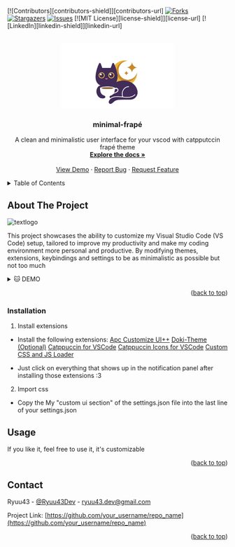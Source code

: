 <a id="readme-top"></a>

<!-- PROJECT SHIELDS -->

[![Contributors][contributors-shield]][contributors-url]
[![Forks][forks-shield]][forks-url]
[![Stargazers][stars-shield]][stars-url]
[![Issues][issues-shield]][issues-url]
[![MIT License][license-shield]][license-url]
[![LinkedIn][linkedin-shield]][linkedin-url]

<!-- PROJECT LOGO -->
<br />
<div align="center">
  <a href="https://github.com/othneildrew/Best-README-Template">
    <img src="images/logo.png" alt="Logo" width="260" height="150">
  </a>

  <h3 align="center">minimal-frapé</h3>

  <p align="center">
    A clean and minimalistic user interface for your vscod with catpputccin frapé theme
    <br />
    <a href="https://github.com/othneildrew/Best-README-Template"><strong>Explore the docs »</strong></a>
    <br />
    <br />
    <a href="https://github.com/othneildrew/Best-README-Template">View Demo</a>
    ·
    <a href="https://github.com/othneildrew/Best-README-Template/issues/new?labels=bug&template=bug-report---.md">Report Bug</a>
    ·
    <a href="https://github.com/othneildrew/Best-README-Template/issues/new?labels=enhancement&template=feature-request---.md">Request Feature</a>
  </p>
</div>

<!-- TABLE OF CONTENTS -->
<details>
  <summary>Table of Contents</summary>
  <ol>
    <li>
      <a href="#about-the-project">About The Project</a>
    </li>
    <li>
        <li><a href="#installation">Installation</a></li>
    </li>
    <li><a href="#usage">Usage</a></li>
    <li><a href="#license">License</a></li>
    <li><a href="#contact">Contact</a></li>
    <li><a href="#acknowledgments">Acknowledgments</a></li>
  </ol>
</details>

<!-- ABOUT THE PROJECT -->

## About The Project

![textlogo](https://github.com/user-attachments/assets/e96c835b-4558-4ca1-b964-c82d91270689)

This project showcases the ability to customize my Visual Studio Code (VS Code) setup, tailored to improve my productivity and make my coding environment more personal and productive. By modifying themes, extensions, keybindings and settings to be as minimalistic as possible but not too much

<details>
<summary>🐱 DEMO</summary>
 <tr>
  <td><img src="images/1.png" width="100%"/></td>
  <br>
  <td><img src="images/2.png" width="100%"/></td>
  <br>
  <td><img src="images/3.png" width="100%"/></td>
  <br>
  <td><img src="images/4.png" width="100%"/></td>
  <br>
  <td><img src="images/5.png" width="100%"/></td>
 </tr>
</details>
<p align="right">(<a href="#readme-top">back to top</a>)</p>

### Installation

1. Install extensions

- Install the following extensions:
  <a href="https://marketplace.visualstudio.com/items?itemName=drcika.apc-extension">Apc Customize UI++</a>
  <a href="https://marketplace.visualstudio.com/items?itemName=unthrottled.doki-theme">Doki-Theme (Optional)</a>
  <a href="https://marketplace.visualstudio.com/items?itemName=Catppuccin.catppuccin-vsc">Catppuccin for VSCode</a>
  <a href="https://marketplace.visualstudio.com/items?itemName=Catppuccin.catppuccin-vsc-icons">Catppuccin Icons for VSCode</a>
  <a href="https://marketplace.visualstudio.com/items?itemName=be5invis.vscode-custom-css">Custom CSS and JS Loader</a>
  <a href="https://marketplace.visualstudio.com/items?itemName=BrandonKirbyson.vscode-animations"></a>

- Just click on everything that shows up in the notification panel after installing those extensions :3

2. Import css

- Copy the My "custom ui section" of the settings.json file into the last line of your settings.json

<!-- USAGE EXAMPLES -->

## Usage

If you like it, feel free to use it, it's customizable

<p align="right">(<a href="#readme-top">back to top</a>)</p>

<!-- CONTACT -->

## Contact

Ryuu43 - [@Ryuu43Dev](https://x.com/Ryuu43Dev) - <ryuu43.dev@gmail.com>

Project Link: [https://github.com/your_username/repo_name](https://github.com/your_username/repo_name)

<p align="right">(<a href="#readme-top">back to top</a>)</p>

<!-- MARKDOWN LINKS & IMAGES -->
<!-- https://www.markdownguide.org/basic-syntax/#reference-style-links -->

[forks-shield]: https://img.shields.io/github/forks/othneildrew/Best-README-Template.svg?style=for-the-badge
[forks-url]: https://github.com/othneildrew/Best-README-Template/network/members
[stars-shield]: https://img.shields.io/github/stars/othneildrew/Best-README-Template.svg?style=for-the-badge
[stars-url]: https://github.com/Ryuu43/minimal-frape/stargazers
[issues-shield]: https://img.shields.io/github/issues/othneildrew/Best-README-Template.svg?style=for-the-badge
[issues-url]: https://github.com/Ryuu43/minimal-frape/issues?q=sort%3Aupdated-desc+is%3Aissue+is%3Aopen
